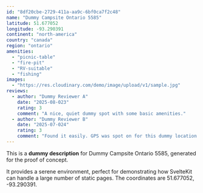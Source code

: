 ```yaml
---
id: "8df20cbe-2729-411a-aa9c-6bf0ca7f2c48"
name: "Dummy Campsite Ontario 5585"
latitude: 51.677052
longitude: -93.290391
continent: "north-america"
country: "canada"
region: "ontario"
amenities:
  - "picnic-table"
  - "fire-pit"
  - "RV-suitable"
  - "fishing"
images:
  - "https://res.cloudinary.com/demo/image/upload/v1/sample.jpg"
reviews:
  - author: "Dummy Reviewer A"
    date: "2025-08-023"
    rating: 3
    comment: "A nice, quiet dummy spot with some basic amenities."
  - author: "Dummy Reviewer B"
    date: "2025-07-024"
    rating: 3
    comment: "Found it easily. GPS was spot on for this dummy location."
---
```


This is a **dummy description** for Dummy Campsite Ontario 5585, generated for the proof of concept.

It provides a serene environment, perfect for demonstrating how SvelteKit can handle a large number of static pages. The coordinates are 51.677052, -93.290391.
